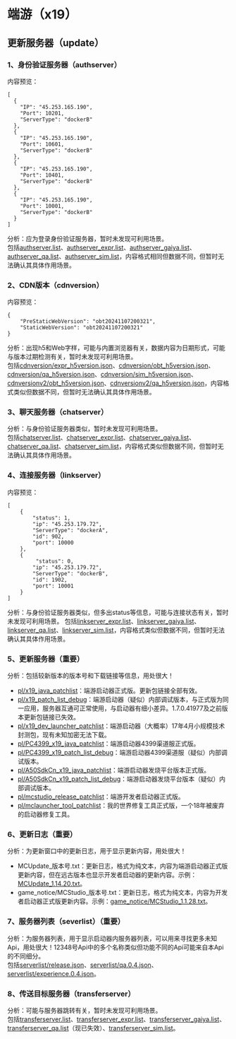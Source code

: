 # 端游（x19）
## 更新服务器（update）
### 1、身份验证服务器（authserver）
内容预览：
```
[
  {
    "IP": "45.253.165.190",
    "Port": 10201,
    "ServerType": "dockerB"
  },
  {
    "IP": "45.253.165.190",
    "Port": 10601,
    "ServerType": "dockerB"
  },
  {
    "IP": "45.253.165.190",
    "Port": 10401,
    "ServerType": "dockerB"
  },
  {
    "IP": "45.253.165.190",
    "Port": 10001,
    "ServerType": "dockerB"
  }
]
```
分析：应为登录身份验证服务器，暂时未发现可利用场景。  
包括[authserver.list](https://x19.update.netease.com/authserver.list)、[authserver_expr.list](https://x19.update.netease.com/authserver_expr.list)、[authserver_gaiya.list](https://x19.update.netease.com/authserver_gaiya.list)、[authserver_qa.list](https://x19.update.netease.com/authserver_qa.list)、[authserver_sim.list](https://x19.update.netease.com/authserver_sim.list)，内容格式相同但数据不同，但暂时无法确认其具体作用场景。
### 2、CDN版本（cdnversion）
内容预览：
```
{
    "PreStaticWebVersion": "obt20241107200321",
    "StaticWebVersion": "obt20241107200321"
}
```
分析：出现h5和Web字样，可能与内置浏览器有关，数据内容为日期形式，可能与版本过期检测有关，暂时未发现可利用场景。  
包括[cdnversion/expr_h5version.json](https://x19.update.netease.com/cdnversion/expr_h5version.json)、[cdnversion/obt_h5version.json](https://x19.update.netease.com/cdnversion/obt_h5version.json)、[cdnversion/qa_h5version.json](https://x19.update.netease.com/cdnversion/qa_h5version.json)、[cdnversion/sim_h5version.json](https://x19.update.netease.com/cdnversion/sim_h5version.json)、[cdnversionv2/obt_h5version.json](https://x19.update.netease.com/cdnversionv2/obt_h5version.json)、[cdnversionv2/qa_h5version.json](https://x19.update.netease.com/cdnversionv2/qa_h5version.json)，内容格式类似但数据不同，但暂时无法确认其具体作用场景。
### 3、聊天服务器（chatserver）
分析：与身份验证服务器类似，暂时未发现可利用场景。  
包括[chatserver.list](https://x19.update.netease.com/chatserver.list)、[chatserver_expr.list](https://x19.update.netease.com/chatserver_expr.list)、[chatserver_gaiya.list](https://x19.update.netease.com/chatserver_gaiya.list)、[chatserver_qa.list](https://x19.update.netease.com/chatserver_qa.list)、[chatserver_sim.list](https://x19.update.netease.com/chatserver_sim.list)，内容格式类似但数据不同，但暂时无法确认其具体作用场景。
### 4、连接服务器（linkserver）
内容预览：
```
[
    {
    	"status": 1,
        "ip": "45.253.179.72",
        "ServerType": "dockerA",
        "id": 902,
        "port": 10000
    },
    {
         "status": 0,
        "ip": "45.253.179.72",
        "ServerType": "dockerB",
        "id": 1902,
        "port": 10001    
    }
]
```
分析：与身份验证服务器类似，但多出status等信息，可能与连接状态有关，暂时未发现可利用场景。
包括[linkserver_expr.list](https://x19.update.netease.com/linkserver_expr.list)、[linkserver_gaiya.list](https://x19.update.netease.com/linkserver_gaiya.list)、[linkserver_qa.list](https://x19.update.netease.com/linkserver_qa.list)、[linkserver_sim.list](https://x19.update.netease.com/linkserver_sim.list)，内容格式类似但数据不同，但暂时无法确认其具体作用场景。
### 5、更新服务器（重要）
分析：包括较新版本的版本号和下载链接等信息，用处很大！  
* [pl/x19_java_patchlist](https://x19.update.netease.com/pl/x19_java_patchlist)：端游启动器正式版。更新包链接全部有效。  
* [pl/x19_patch_list_debug](https://x19.update.netease.com/pl/x19_patch_list_debug)：端游启动器（疑似）内部调试版本，与正式版为同一应用，服务器互通可正常使用，与启动器有细小差异。1.7.0.41977及之前版本更新包链接已失效。  
* [pl/x19_dev_launcher_patchlist](https://x19.update.netease.com/pl/x19_dev_launcher_patchlist)：端游启动器（大概率）17年4月小规模技术封测包，现有未知加密无法下载。  
* [pl/PC4399_x19_java_patchlist](https://x19.update.netease.com/pl/PC4399_x19_java_patchlist)：端游启动器4399渠道服正式版。  
* [pl/PC4399_x19_patch_list_debug](https://x19.update.netease.com/pl/PC4399_x19_patch_list_debug)：端游启动器4399渠道服（疑似）内部调试版本。  
* [pl/A50SdkCn_x19_java_patchlist](https://x19.update.netease.com/pl/A50SdkCn_x19_java_patchlist)：端游启动器发烧平台版本正式版。  
* [pl/A50SdkCn_x19_patch_list_debug](https://x19.update.netease.com/pl/A50SdkCn_x19_patch_list_debug)：端游启动器发烧平台版本（疑似）内部调试版本。  
* [pl/mcstudio_release_patchlist](https://x19.update.netease.com/pl/mcstudio_release_patchlist)：端游开发者启动器正式版。  
* [pl/mclauncher_tool_patchlist](https://x19.update.netease.com/pl/mclauncher_tool_patchlist)：我的世界修复工具正式版，一个18年被废弃的启动器修复工具。
### 6、更新日志（重要）
分析：为更新窗口中的更新日志，用于显示更新内容，用处很大！  
* MCUpdate_版本号.txt：更新日志，格式为纯文本，内容为端游启动器正式版更新内容，但在远古版本也显示开发者启动器的更新内容。示例：[MCUpdate_1.14.20.txt](https://x19.update.netease.com/MCUpdate_1.14.20.txt)。
* game_notice/MCStudio_版本号.txt：更新日志，格式为纯文本，内容为开发者启动器正式版更新内容。示例：[game_notice/MCStudio_1.1.28.txt](https://x19.update.netease.com/game_notice/MCStudio_1.1.28.txt)。
### 7、服务器列表（severlist）（重要）
分析：为服务器列表，用于显示启动器内服务器列表，可以用来寻找更多未知Api，用处很大！12348号Api中的多个名称类似但功能不同的Api可能来自本Api的不同细分。  
包括[serverlist/release.json](https://x19.update.netease.com/serverlist/release.json)、[serverlist/qa.0.4.json](https://x19.update.netease.com/serverlist/qa.0.4.json)、[serverlist/experience.0.4.json](https://x19.update.netease.com/serverlist/experience.0.4.json)。
### 8、传送目标服务器（transferserver）
分析：可能与服务器跳转有关，暂时未发现可利用场景。  
包括[transferserver.list](https://x19.update.netease.com/transferserver.list)、[transferserver_expr.list](https://x19.update.netease.com/transferserver_expr.list)、[transferserver_gaiya.list](https://x19.update.netease.com/transferserver_gaiya.list)、[transferserver_qa.list](https://x19.update.netease.com/transferserver_qa.list)（现已失效）、[transferserver_sim.list](https://x19.update.netease.com/transferserver_sim.list)。